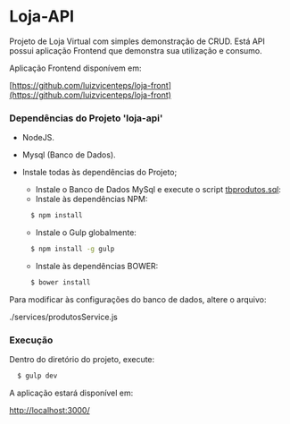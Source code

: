 # Loja-API
Projeto de Loja Virtual com simples demonstração de CRUD. Está API possui aplicação Frontend que demonstra sua utilização e consumo.

Aplicação Frontend disponívem em:

[https://github.com/luizvicenteps/loja-front](https://github.com/luizvicenteps/loja-front)


### Dependências do Projeto 'loja-api'
  * NodeJS.
  * Mysql (Banco de Dados).


* Instale todas às dependências do Projeto;
  * Instale o Banco de Dados MySql e execute o script [tbprodutos.sql](https://github.com/luizvicenteps/loja-api/blob/master/tbprodutos.sql):
  * Instale às dependências NPM:
  ```bash
    $ npm install
  ``` 
  * Instale o Gulp globalmente:
  ```bash
    $ npm install -g gulp
  ```
  * Instale às dependências BOWER:
  ```bash
    $ bower install
  ``` 

Para modificar às configurações do banco de dados, altere o arquivo:

./services/produtosService.js


### Execução
  
  Dentro do diretório do projeto, execute:
  ```bash
    $ gulp dev
  ``` 
A aplicação estará disponível em:
  
[http://localhost:3000/](http://localhost:3000/)
  